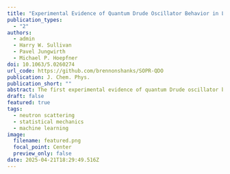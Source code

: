 ```yaml
---
title: "Experimental Evidence of Quantum Drude Oscillator Behavior in Liquids Revealed with Probabilistic Iterative Boltzmann Inversion"
publication_types:
  - "2"
authors:
  - admin
  - Harry W. Sullivan
  - Pavel Jungwirth
  - Michael P. Hoepfner
doi: 10.1063/5.0260274
url_code: https://github.com/brennonshanks/SOPR-QDO
publication: J. Chem. Phys.
publication_short: ""
abstract: The first experimental evidence of quantum Drude oscillator behavior in liquids is determined using probabilistic machine learning-augmented iterative Boltzmann inversion applied to noble gas radial distribution functions. Furthermore, classical force fields for noble gases are shown to be reduced to a single parameter through simple empirical relations linked to atomic dipole polarizability. These findings highlight how neutron scattering data can inspire innovative force field design and offer insight into interatomic forces to advance molecular simulations.
draft: false
featured: true
tags:
  - neutron scattering
  - statistical mechanics
  - machine learning
image:
  filename: featured.png
  focal_point: Center
  preview_only: false
date: 2025-04-21T18:29:49.516Z
---
```


